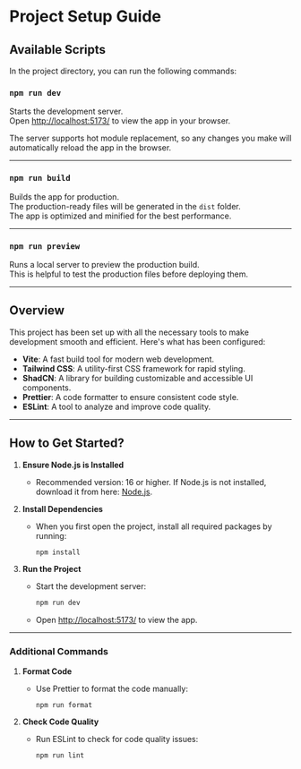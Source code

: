 # Project Setup Guide

## Available Scripts

In the project directory, you can run the following commands:

### `npm run dev`

Starts the development server.  
Open [http://localhost:5173/](http://localhost:5173/) to view the app in your browser.  

The server supports hot module replacement, so any changes you make will automatically reload the app in the browser.

---

### `npm run build`

Builds the app for production.  
The production-ready files will be generated in the `dist` folder.  
The app is optimized and minified for the best performance.  

---

### `npm run preview`

Runs a local server to preview the production build.  
This is helpful to test the production files before deploying them.

---

## Overview

This project has been set up with all the necessary tools to make development smooth and efficient. Here's what has been configured:

- **Vite**: A fast build tool for modern web development.
- **Tailwind CSS**: A utility-first CSS framework for rapid styling.
- **ShadCN**: A library for building customizable and accessible UI components.
- **Prettier**: A code formatter to ensure consistent code style.
- **ESLint**: A tool to analyze and improve code quality.
---

## How to Get Started?

1. **Ensure Node.js is Installed**
   - Recommended version: 16 or higher. If Node.js is not installed, download it from here: [Node.js](https://nodejs.org/).

2. **Install Dependencies**
   - When you first open the project, install all required packages by running:
     ```bash
     npm install
     ```

3. **Run the Project**
   - Start the development server:
     ```bash
     npm run dev
     ```
   - Open [http://localhost:5173/](http://localhost:5173/) to view the app.

---
### Additional Commands

1. **Format Code**
   - Use Prettier to format the code manually:
     ```bash
     npm run format
     ```

2. **Check Code Quality**
   - Run ESLint to check for code quality issues:
     ```bash
     npm run lint
     ```

